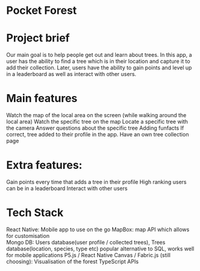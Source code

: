 # Pocket Forest

# Project brief

Our main goal is to help people get out and learn about trees. 
In this app, a user has the ability to find a tree which is in their location and capture it to add their collection. 
Later, users have the ability to gain points and level up in a leaderboard 
as well as interact with other users.

# Main features
Watch the map of the local area on the screen (while walking around the local area)
Watch the specific tree on the map
Locate a specific tree with the camera
Answer questions about the specific tree
Adding funfacts
If correct, tree added to their profile in the app.
Have an own tree collection page
 
# Extra features:
Gain points every time that adds a tree in their profile
High ranking users can be in a leaderboard
Interact with other users



# Tech Stack
React Native: Mobile app to use on the go 
MapBox: map API which allows for customisation  
Mongo DB: Users database(user profile / collected trees),  Trees database(location, species, type etc) popular alternative to SQL, works well for mobile applications
P5.js / React Native Canvas / Fabric.js (still choosing): Visualisation of the forest
TypeScript
APIs

